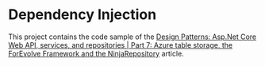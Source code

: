 # Dependency Injection
This project contains the code sample of the 
[Design Patterns: Asp.Net Core Web API, services, and repositories | Part 7: Azure table storage, the ForEvolve Framework and the NinjaRepository](http://www.forevolve.com/en/articles/2017/09/04/design-patterns-web-api-service-and-repository-part-7/)
article.